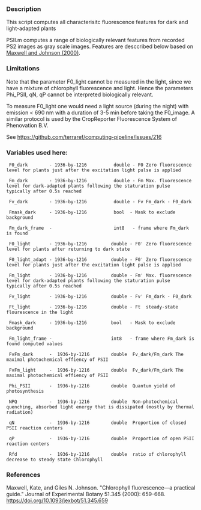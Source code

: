 
### Description

This script computes all characterisitc fluorescence features for dark and light-adapted plants

PSII.m computes a range of biologically relevant features from recorded PS2 images as gray scale images. 
Features are desccribed below based on [Maxwell and Johnson (2000)](https://github.com/terraref/extractors-multispectral/blob/master/psii_fluorescence/ChlorophyllFluorescence-PracticalGuide.pdf).

### Limitations

Note that the parameter F0_light cannot be measured in the light, since we have a mixture of chlorophyll fluorescence and light. Hence the parameters Phi_PSII, qN, qP cannot be interpreted biologically relevant.

To measure F0_light one would need a light source (during the night) with emission < 690 nm with a duration of 3-5 min before taking the F0_image. A similar protocol is used by the CropReporter Fluorescence System of Phenovation B.V.

See https://github.com/terraref/computing-pipeline/issues/216


### Variables used here:

``` 
 F0_dark        - 1936-by-1216          double - F0 Zero fluorescence level for plants just after the excitation light pulse is applied
 
 Fm_dark        - 1936-by-1216          double - Fm Max. fluorescence level for dark-adapted plants following the staturation pulse typically after 0.5s reached
 
 Fv_dark        - 1936-by-1216          double - Fv Fm_dark - F0_dark 
 
 Fmask_dark     - 1936-by-1216          bool  - Mask to exclude background
 
 Fm_dark_frame  -                       int8   - frame where Fm_dark is found 

 F0_light       - 1936-by-1216         double - F0' Zero fluorescence level for plants after returning to dark state
 
 F0_light_adapt - 1936-by-1216         double - F0' Zero fluorescence level for plants just after the excitation light pulse is applied
 
 Fm_light       - 1936-by-1216         double - Fm' Max. fluorescence level for dark-adapted plants following the staturation pulse typically after 0.5s reached
 
 Fv_light       - 1936-by-1216         double - Fv' Fm_dark - F0_dark 
 
 Ft_light       - 1936-by-1216         double - Ft  steady-state flourescence in the light 
 
 Fmask_dark     - 1936-by-1216         bool   - Mask to exclude background
 
 Fm_light_frame -                      int8   - frame where Fm_dark is found computed values
 
 FvFm_dark      -  1936-by-1216        double  Fv_dark/Fm_dark The maximal photochemical effiency of PSII
 
 FvFm_light     -  1936-by-1216        double  Fv_dark/Fm_dark The maximal photochemical effiency of PSII
 
 Phi_PSII       -  1936-by-1216        double  Quantum yield of photosynthesis
 
 NPQ            -  1936-by-1216        double  Non-photochemical quenching, absorbed light energy that is dissipated (mostly by thermal radiation)
 
 qN             -  1936-by-1216        double  Proportion of closed PSII reaction centers
 
 qP             -  1936-by-1216        double  Proportion of open PSII reaction centers
 
 Rfd            -  1936-by-1216        double  ratio of chlorophyll decrease to steady state Chlorophyll
```

### References

Maxwell, Kate, and Giles N. Johnson. "Chlorophyll fluorescence—a practical guide." Journal of Experimental Botany 51.345 (2000): 659-668. https://doi.org/10.1093/jexbot/51.345.659
